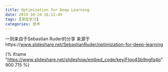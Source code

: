 ```yaml
---
title: Optimization for Deep Learning 
date: 2019-10-24 16:12:49
tags: [深度学习]
categories: 技术
---
```


一则来自于Sebastian Ruder的分享
来源于https://www.slideshare.net/SebastianRuder/optimization-for-deep-learning

<!-- more -->

{% iframe "https://www.slideshare.net/slideshow/embed_code/key/FIqo4Sb9ngfq4p" 900 715  %}
